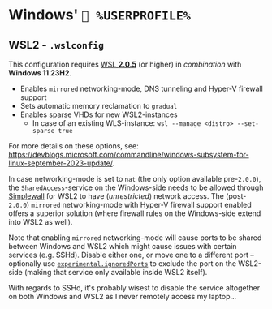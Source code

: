 # Windows' `📂 %USERPROFILE%`

## WSL2 - `.wslconfig`

This configuration requires
[WSL **2.0.5**](https://github.com/microsoft/WSL/releases/tag/2.0.5) (or higher)
in _combination_ with **Windows 11 23H2**.

- Enables `mirrored` networking-mode, DNS tunneling and Hyper-V firewall support
- Sets automatic memory reclamation to `gradual`
- Enables sparse VHDs for new WSL2-instances
  - In case of an existing WLS-instance:
    `wsl --manage <distro> --set-sparse true`

For more details on these options, see:
<https://devblogs.microsoft.com/commandline/windows-subsystem-for-linux-september-2023-update/>.

In case networking-mode is set to `nat` (the only option available pre-`2.0.0`),
the `SharedAccess`-service on the Windows-side needs to be allowed through
[Simplewall](https://github.com/henrypp/simplewall) for WSL2 to have
(_unrestricted_) network access. The (post-`2.0.0`) `mirrored` networking-mode
with Hyper-V firewall support enabled offers a superior solution (where firewall
rules on the Windows-side extend into WSL2 as well).

Note that enabling `mirrored` networking-mode will cause ports to be shared
between Windows and WSL2 which might cause issues with certain services (e.g.
SSHd). Disable either one, or move one to a different port – optionally use
[`experimental.ignoredPorts`](https://learn.microsoft.com/en-us/windows/wsl/wsl-config#experimental-configuration-settings)
to exclude the port on the WSL2-side (making that service only available inside
WSL2 itself).

With regards to SSHd, it's probably wisest to disable the service altogether on
both Windows and WSL2 as I never remotely access my laptop...
